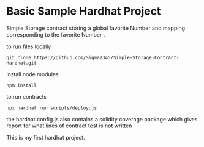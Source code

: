 # Basic Sample Hardhat Project

Simple Storage contract storing a global favorite Number and mapping corresponding to the favorite Number .

to run files locally
```
git clone https://github.com/Sigma2345/Simple-Storage-Contract-Hardhat.git
```

install node modules
```shell
npm install 
```

to run contracts 
```
npx hardhat run scripts/deploy.js
```

the hardhat.config.js also contains a solidity coverage package which gives report for what lines of contract test is not written

This is my first hardhat project. 


